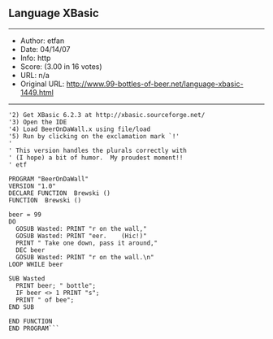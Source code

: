
## Language XBasic ##
---
- Author: etfan
- Date: 04/14/07
- Info: http
- Score:  (3.00 in 16 votes)
- URL: n/a
- Original URL: http://www.99-bottles-of-beer.net/language-xbasic-1449.html
---

```'1) Copy this into a text file and save as BeerOnDaWall.x
'2) Get XBasic 6.2.3 at http://xbasic.sourceforge.net/
'3) Open the IDE
'4) Load BeerOnDaWall.x using file/load
'5) Run by clicking on the exclamation mark `!'
'
' This version handles the plurals correctly with
' (I hope) a bit of humor.  My proudest moment!!
' etf

PROGRAM "BeerOnDaWall"
VERSION "1.0"
DECLARE FUNCTION  Brewski ()
FUNCTION  Brewski ()

beer = 99
DO
  GOSUB Wasted: PRINT "r on the wall,"
  GOSUB Wasted: PRINT "eer.    (Hic!)"
  PRINT " Take one down, pass it around,"
  DEC beer
  GOSUB Wasted: PRINT "r on the wall.\n"
LOOP WHILE beer

SUB Wasted
  PRINT beer; " bottle";
  IF beer <> 1 PRINT "s";
  PRINT " of bee";
END SUB

END FUNCTION
END PROGRAM```